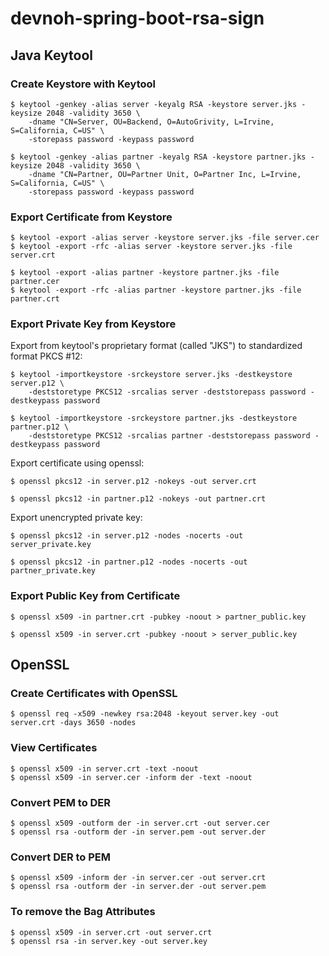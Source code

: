 # devnoh-spring-boot-rsa-sign

## Java Keytool

### Create Keystore with Keytool
```
$ keytool -genkey -alias server -keyalg RSA -keystore server.jks -keysize 2048 -validity 3650 \
    -dname "CN=Server, OU=Backend, O=AutoGrivity, L=Irvine, S=California, C=US" \
    -storepass password -keypass password

$ keytool -genkey -alias partner -keyalg RSA -keystore partner.jks -keysize 2048 -validity 3650 \
    -dname "CN=Partner, OU=Partner Unit, O=Partner Inc, L=Irvine, S=California, C=US" \
    -storepass password -keypass password
```

### Export Certificate from Keystore
```
$ keytool -export -alias server -keystore server.jks -file server.cer
$ keytool -export -rfc -alias server -keystore server.jks -file server.crt

$ keytool -export -alias partner -keystore partner.jks -file partner.cer
$ keytool -export -rfc -alias partner -keystore partner.jks -file partner.crt
```

### Export Private Key from Keystore

Export from keytool's proprietary format (called "JKS") to standardized format PKCS #12:
```
$ keytool -importkeystore -srckeystore server.jks -destkeystore server.p12 \
    -deststoretype PKCS12 -srcalias server -deststorepass password -destkeypass password

$ keytool -importkeystore -srckeystore partner.jks -destkeystore partner.p12 \
    -deststoretype PKCS12 -srcalias partner -deststorepass password -destkeypass password
```

Export certificate using openssl:
```
$ openssl pkcs12 -in server.p12 -nokeys -out server.crt

$ openssl pkcs12 -in partner.p12 -nokeys -out partner.crt
```

Export unencrypted private key:
```
$ openssl pkcs12 -in server.p12 -nodes -nocerts -out server_private.key

$ openssl pkcs12 -in partner.p12 -nodes -nocerts -out partner_private.key
```

### Export Public Key from Certificate
```
$ openssl x509 -in partner.crt -pubkey -noout > partner_public.key

$ openssl x509 -in server.crt -pubkey -noout > server_public.key
```

## OpenSSL

### Create Certificates with OpenSSL
```
$ openssl req -x509 -newkey rsa:2048 -keyout server.key -out server.crt -days 3650 -nodes
```

### View Certificates
```
$ openssl x509 -in server.crt -text -noout
$ openssl x509 -in server.cer -inform der -text -noout
```

### Convert PEM to DER
```
$ openssl x509 -outform der -in server.crt -out server.cer
$ openssl rsa -outform der -in server.pem -out server.der
```

### Convert DER to PEM
```
$ openssl x509 -inform der -in server.cer -out server.crt
$ openssl rsa -outform der -in server.der -out server.pem
```

### To remove the Bag Attributes
```
$ openssl x509 -in server.crt -out server.crt
$ openssl rsa -in server.key -out server.key
```
